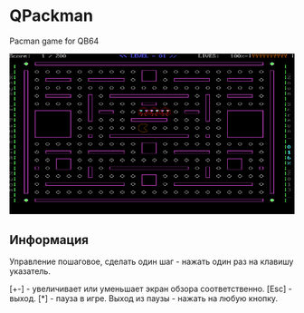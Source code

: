 # QPackman
Pacman game for QB64

![](screenshots/screen-pacman.png)

Информация
------------
Управление пошаговое, сделать один шаг - нажать один раз на клавишу указатель.

[+-] - увеличивает или уменьшает экран обзора соответственно.
[Esc] - выход.
[*] - пауза в игре. Выход из паузы - нажать на любую кнопку.
